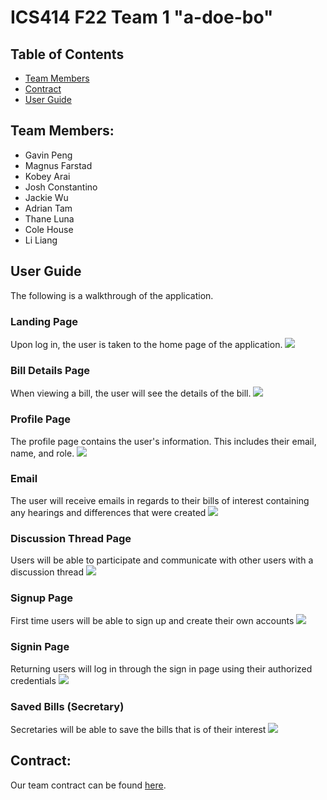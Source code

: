 # ICS414 F22 Team 1 "a-doe-bo"

## Table of Contents

* [Team Members](#team-members)
* [Contract](#contract)
* [User Guide](#user-guide)

## Team Members:

<ul>
  <li>Gavin Peng</li>
  <li>Magnus Farstad</li>
  <li>Kobey Arai</li>
  <li>Josh Constantino</li>
  <li>Jackie Wu</li>
  <li>Adrian Tam</li>
  <li>Thane Luna</li>
  <li>Cole House</li>
  <li>Li Liang</li>
</ul>

## User Guide
The following is a walkthrough of the application.

### Landing Page
Upon log in, the user is taken to the home page of the application.
![](doc/landing-page.png)

### Bill Details Page
When viewing a bill, the user will see the details of the bill.
![](doc/billdetails_mock.png)

### Profile Page
The profile page contains the user's information. This includes their email, name, and role.
![](doc/profilepage_mock.png)

### Email
The user will receive emails in regards to their bills of interest containing any hearings and differences that were created
![](doc/email_mock.png)

### Discussion Thread Page
Users will be able to participate and communicate with other users with a discussion thread
![](doc/discussionpage_mock.png)

### Signup Page
First time users will be able to sign up and create their own accounts
![](doc/signup_mock.png)

### Signin Page
Returning users will log in through the sign in page using their authorized credentials
![](doc/signin_mock.png)

### Saved Bills (Secretary)
Secretaries will be able to save the bills that is of their interest
![](doc/savedbills_mock.png)

## Contract:
Our team contract can be found [here](https://docs.google.com/document/d/1WZUedogeZwPC_EHtHiSMUr5U7Lusnx3uHm7uGawnPG8/edit?usp=sharing).
